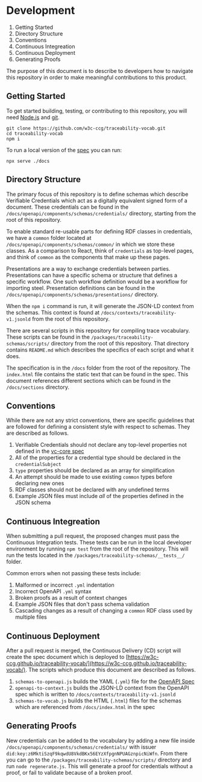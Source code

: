 # Development

1. Getting Started
2. Directory Structure
3. Conventions
4. Continuous Integreation
5. Continuous Deployment
6. Generating Proofs

The purpose of this document is to describe to developers how to navigate this repository
in order to make meaningful contributions to this product.

## Getting Started

To get started building, testing, or contributing to this repository, you will need [Node.js](https://nodejs.org) and [git](https://git-scm.com/).

```
git clone https://github.com/w3c-ccg/traceability-vocab.git
cd traceability-vocab
npm i
```

To run a local version of the [spec](https://w3c-ccg.github.io/traceability-vocab/) you can run:

```
npx serve ./docs
```

## Directory Structure

The primary focus of this repository is to define schemas which describe Verifiable Credentials which act as a digitally
equivalent signed form of a document. These credentials can be found in the `/docs/openapi/components/schemas/credentials/`
directory, starting from the root of this repository.

To enable standard re-usable parts for defining RDF classes in credentials, we have a `common` folder located at
`/docs/openapi/components/schemas/common/` in which we store these classes. As a comparison to React, think of `credentials` as
top-level pages, and think of `common` as the components that make up these pages.

Presentations are a way to exchange credentials between parties. Presentations can have a specific schema or structure
that defines a specific workflow. One such workflow definition would be a workflow for importing steel. Presentation
definitions can be found in the `/docs/openapi/components/schemas/presentations/` directory.

When the `npm i` command is run, it will generate the JSON-LD context from the schemas. This context is found at
`/docs/contexts/traceability-v1.jsonld` from the root of this repository.

There are several scripts in this repository for compiling trace vocabulary. These scripts can be found in the
`/packages/traceability-schemas/scripts/` directory from the root of this repository. That directory contains
`README.md` which describes the specifics of each script and what it does.

The specification is in the `/docs` folder from the root of the repository. The `index.html` file contains the static
text that can be found in the spec. This document references different sections which can be found in the `/docs/sections`
directory.

## Conventions

While there are not any strict conventions, there are specific guidelines that are followed
for defining a consistent style with respect to schemas. They are described as follows.

1. Verifiable Credentials should not declare any top-level properties not defined in the [vc-core spec](https://www.w3.org/TR/vc-data-model/)
2. All of the properties for a credential type should be declared in the `credentialSubject`
3. `type` properties should be declared as an array for simplification
4. An attempt should be made to use existing `common` types before declaring new ones
5. RDF classes should not be declared with any undefined terms
6. Example JSON files must include _all_ of the properties defined in the JSON schema

## Continuous Integreation

When submitting a pull request, the proposed changes must pass the Continuous Integration tests.
These tests can be run in the local developer environment by running `npm test` from the root
of the repository. This will run the tests located in the `/packages/traceability-schemas/__tests__/`
folder.

Common errors when not passing these tests include:

1. Malformed or incorrect `.yml` indentation
2. Incorrect OpenAPI `.yml` syntax
3. Broken proofs as a result of context changes
4. Example JSON files that don't pass schema validation
5. Cascading changes as a result of changing a `common` RDF class used by multiple files

## Continuous Deployment

After a pull request is merged, the Continuous Delivery (CD) script will create the spec document
which is deployed to [https://w3c-ccg.github.io/traceability-vocab/](https://w3c-ccg.github.io/traceability-vocab/).
The scripts which produce this document are described as follows.

1. `schemas-to-openapi.js` builds the YAML (`.yml`) file for the [OpenAPI Spec](https://w3c-ccg.github.io/traceability-vocab/openapi/)
2. `openapi-to-context.js` builds the JSON-LD context from the OpenAPI spec which is written to `/docs/contexts/traceability-v1.jsonld`
3. `schemas-to-vocab.js` builds the HTML (`.html`) files for the schemas which are referenced from `/docs/index.html` in the spec

## Generating Proofs

New credentials can be added to the vocabulary by adding a new file inside `/docs/openapi/components/schemas/credentials/`
with issuer `did:key:z6MktiSzqF9kqwdU8VkdBKx56EYzXfpgnNPUAGznpicNiWfn`. From there you can go to the
`/packages/traceability-schemas/scripts/` directory and run `node regenerate.js`. This will generate a proof for credentials
without a proof, or fail to validate because of a broken proof.
